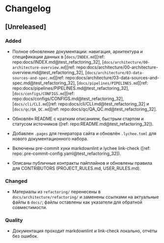 # Changelog

## [Unreleased]

### Added

- Полное обновление документации: навигация, архитектура и спецификации данных в
  [`docs/INDEX.md`][ref: repo:docs/INDEX.md@test_refactoring_32],
  [`docs/architecture/00-architecture-overview.md`][ref: repo:docs/architecture/00-architecture-overview.md@test_refactoring_32],
  [`docs/architecture/03-data-sources-and-spec.md`][ref: repo:docs/architecture/03-data-sources-and-spec.md@test_refactoring_32],
  [`docs/pipelines/PIPELINES.md`][ref: repo:docs/pipelines/PIPELINES.md@test_refactoring_32],
  [`docs/configs/CONFIGS.md`][ref: repo:docs/configs/CONFIGS.md@test_refactoring_32],
  [`docs/cli/CLI.md`][ref: repo:docs/cli/CLI.md@test_refactoring_32] и
  [`docs/qc/QA_QC.md`][ref: repo:docs/qc/QA_QC.md@test_refactoring_32].

- Обновлён README с кратким описанием, быстрым стартом и статусом источников
  ([ref: repo:README.md@test_refactoring_32]).

- Добавлен `.pages` для генератора сайта и обновлён `.lychee.toml` для нового
  документационного набора.

- Включены pre-commit хуки markdownlint и lychee link-check
  ([ref: repo:.pre-commit-config.yaml@test_refactoring_32]).

- Описаны публичные контракты пайплайнов и обновлены правила для CONTRIBUTORS
  (PROJECT_RULES.md, USER_RULES.md).

### Changed

- Материалы из `refactoring/` перенесены в `docs/architecture/refactoring/` и заменены ссылками на актуальные файлы в `docs/`;
  файлы оставлены как указатели для обратной совместимости.

### Quality

- Документация проходит markdownlint и link-check локально, отчёты без ошибок.

